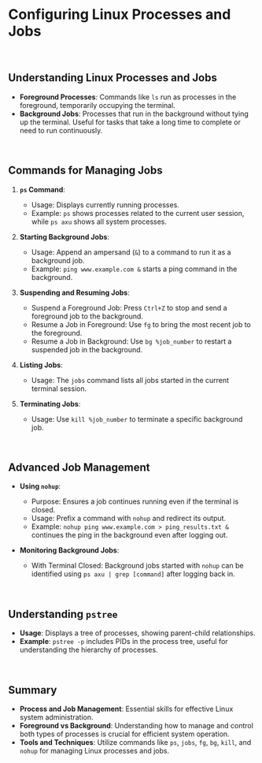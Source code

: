 # Configuring Linux Processes and Jobs

<br>

## Understanding Linux Processes and Jobs

- **Foreground Processes**: Commands like `ls` run as processes in the foreground, temporarily occupying the terminal.
- **Background Jobs**: Processes that run in the background without tying up the terminal. Useful for tasks that take a long time to complete or need to run continuously.

<br>

## Commands for Managing Jobs

1. **`ps` Command**:
   - Usage: Displays currently running processes.
   - Example: `ps` shows processes related to the current user session, while `ps axu` shows all system processes.

2. **Starting Background Jobs**:
   - Usage: Append an ampersand (`&`) to a command to run it as a background job.
   - Example: `ping www.example.com &` starts a ping command in the background.

3. **Suspending and Resuming Jobs**:
   - Suspend a Foreground Job: Press `Ctrl+Z` to stop and send a foreground job to the background.
   - Resume a Job in Foreground: Use `fg` to bring the most recent job to the foreground.
   - Resume a Job in Background: Use `bg %job_number` to restart a suspended job in the background.

4. **Listing Jobs**:
   - Usage: The `jobs` command lists all jobs started in the current terminal session.

5. **Terminating Jobs**:
   - Usage: Use `kill %job_number` to terminate a specific background job.

<br>

## Advanced Job Management

- **Using `nohup`**:
   - Purpose: Ensures a job continues running even if the terminal is closed.
   - Usage: Prefix a command with `nohup` and redirect its output.
   - Example: `nohup ping www.example.com > ping_results.txt &` continues the ping in the background even after logging out.

- **Monitoring Background Jobs**:
   - With Terminal Closed: Background jobs started with `nohup` can be identified using `ps axu | grep [command]` after logging back in.

<br>

## Understanding `pstree`

- **Usage**: Displays a tree of processes, showing parent-child relationships.
- **Example**: `pstree -p` includes PIDs in the process tree, useful for understanding the hierarchy of processes.

<br>

## Summary

- **Process and Job Management**: Essential skills for effective Linux system administration.
- **Foreground vs Background**: Understanding how to manage and control both types of processes is crucial for efficient system operation.
- **Tools and Techniques**: Utilize commands like `ps`, `jobs`, `fg`, `bg`, `kill`, and `nohup` for managing Linux processes and jobs.

